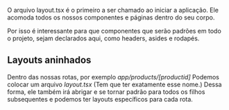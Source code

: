 O arquivo layout.tsx é o primeiro a ser chamado ao iniciar a aplicação.
Ele acomoda todos os nossos componentes e páginas dentro do seu corpo.

Por isso é interessante para que componentes que serão padrões em todo o projeto, sejam declarados aqui, como headers, asides e rodapés.

## Layouts aninhados

Dentro das nossas rotas, por exemplo _app/products/[productid]_
Podemos colocar um arquivo _layout.tsx_ (Tem que ter exatamente esse nome.)
Dessa forma, ele também irá abrigar e se tornar padrão para todos os filhos subsequentes e podemos ter layouts específicos para cada rota.


